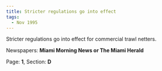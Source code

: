 ```yaml
---  
title: Stricter regulations go into effect  
tags:  
  - Nov 1995  
---  
```

  
Stricter regulations go into effect for commercial trawl netters.  
  
Newspapers: **Miami Morning News or The Miami Herald**  
  
Page: **1**, Section: **D** 
